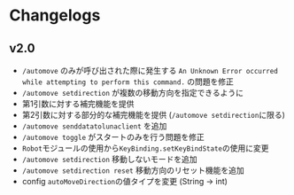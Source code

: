 # Changelogs
## v2.0
- `/automove` のみが呼び出された際に発生する `An Unknown Error occurred while attempting to perform this command.` の問題を修正
- `/automove setdirection` が複数の移動方向を指定できるように
- 第1引数に対する補完機能を提供
- 第2引数に対する部分的な補完機能を提供 (`/automove setdirection`に限る)
- `/automove senddatatolunaclient` を追加
- `/automove toggle` がスタートのみを行う問題を修正
- `Robot`モジュールの使用から`KeyBinding.setKeyBindState`の使用に変更
- `/automove setdirection` 移動しないモードを追加
- `/automove setdirection reset` 移動方向のリセット機能を追加
- config `autoMoveDirection`の値タイプを変更 (String -> int)
